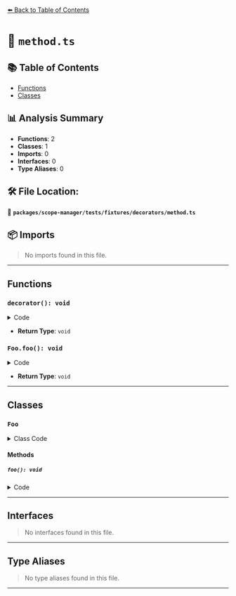 [⬅️ Back to Table of Contents](../../../../../index.md)

# 📄 `method.ts`

## 📚 Table of Contents

- [Functions](#functions)
- [Classes](#classes)

## 📊 Analysis Summary

- **Functions**: 2
- **Classes**: 1
- **Imports**: 0
- **Interfaces**: 0
- **Type Aliases**: 0

## 🛠️ File Location:
📂 **`packages/scope-manager/tests/fixtures/decorators/method.ts`**

## 📦 Imports

> No imports found in this file.


---

## Functions

### `decorator(): void`

<details><summary>Code</summary>

```ts
function decorator() {}
```
</details>

- **Return Type**: `void`
### `Foo.foo(): void`

<details><summary>Code</summary>

```ts
@decorator
  foo() {}
```
</details>

- **Return Type**: `void`

---

## Classes

### `Foo`

<details><summary>Class Code</summary>

```ts
class Foo {
  @decorator
  foo() {}
}
```
</details>

#### Methods

##### `foo(): void`

<details><summary>Code</summary>

```ts
@decorator
  foo() {}
```
</details>


---

## Interfaces

> No interfaces found in this file.


---

## Type Aliases

> No type aliases found in this file.


---